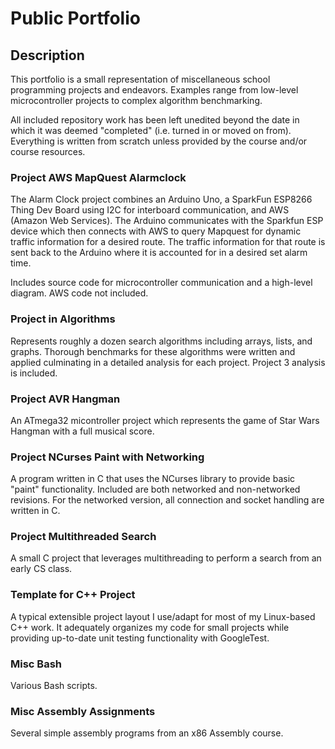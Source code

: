 # Public Portfolio

## Description
This portfolio is a small representation of miscellaneous school programming projects and endeavors.  Examples range from low-level microcontroller projects to complex algorithm benchmarking.

All included repository work has been left unedited beyond the date in which it was deemed "completed" (i.e. turned in or moved on from).  Everything is written from scratch unless provided by the course and/or course resources.

### Project AWS MapQuest Alarmclock
The Alarm Clock project combines an Arduino Uno, a SparkFun ESP8266 Thing Dev Board using I2C for interboard communication, and AWS (Amazon Web Services).  The Arduino communicates with the Sparkfun ESP device which then connects with AWS to query Mapquest for dynamic traffic information for a desired route.  The traffic information for that route is sent back to the Arduino where it is accounted for in a desired set alarm time.

Includes source code for microcontroller communication and a high-level diagram.  AWS code not included.

### Project in Algorithms
Represents roughly a dozen search algorithms including arrays, lists, and graphs.  Thorough benchmarks for these algorithms were written and applied culminating in a detailed analysis for each project.  Project 3 analysis is included.

### Project AVR Hangman
An ATmega32 micontroller project which represents the game of Star Wars Hangman with a full musical score.

### Project NCurses Paint with Networking
A program written in C that uses the NCurses library to provide basic "paint" functionality.  Included are both networked and non-networked revisions.  For the networked version, all connection and socket handling are written in C.

### Project Multithreaded Search
A small C project that leverages multithreading to perform a search from an early CS class.

### Template for C++ Project
A typical extensible project layout I use/adapt for most of my Linux-based C++ work.  It adequately organizes my code for small projects while providing up-to-date unit testing functionality with GoogleTest.

### Misc Bash
Various Bash scripts.

### Misc Assembly Assignments
Several simple assembly programs from an x86 Assembly course.
